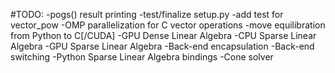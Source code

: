 #TODO:
-pogs() result printing
-test/finalize setup.py
-add test for vector_pow
-OMP parallelization for C vector operations
-move equilibration from Python to C[/CUDA]
-GPU Dense Linear Algebra
-CPU Sparse Linear Algebra
-GPU Sparse Linear Algebra
-Back-end encapsulation
-Back-end switching
-Python Sparse Linear Algebra bindings
-Cone solver
